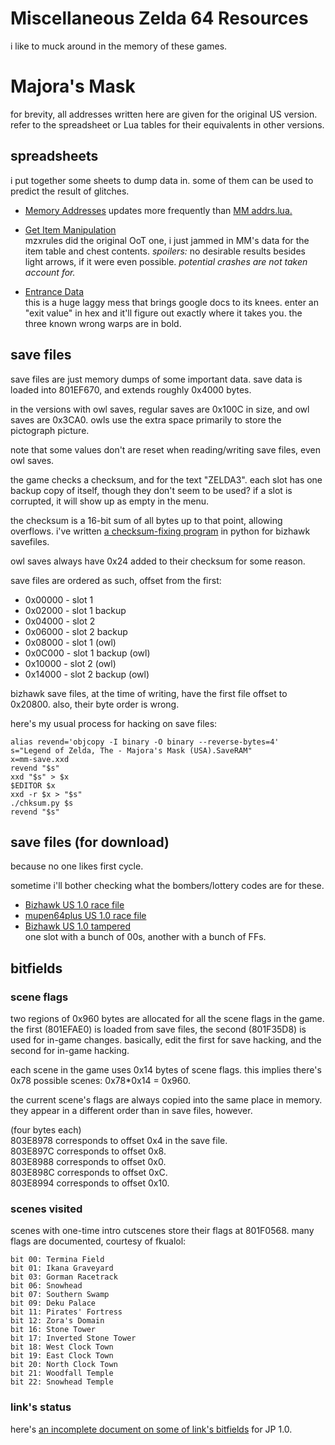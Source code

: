 # Miscellaneous Zelda 64 Resources

i like to muck around in the memory of these games.

# Majora's Mask

for brevity, all addresses written here are given for the original US version.
refer to the spreadsheet or Lua tables for their equivalents in other versions.

## spreadsheets

i put together some sheets to dump data in. some of them can be used to predict the result of glitches.

* [Memory Addresses][gs_addrs]
  updates more frequently than [MM addrs.lua.][noice]

* [Get Item Manipulation][gim]  
  mzxrules did the original OoT one, i just jammed in MM's data for the item table and chest contents.
  *spoilers:* no desirable results besides light arrows, if it were even possible.
  _potential crashes are not taken account for._

* [Entrance Data][ed]  
  this is a huge laggy mess that brings google docs to its knees.
  enter an "exit value" in hex and it'll figure out exactly where it takes you.
  the three known wrong warps are in bold.

[gs_addrs]: https://docs.google.com/spreadsheets/d/1HD8yZM1Jza3O8zO28n3k_Rjwdx58RSMA03915l51oDA/edit?usp=sharing
[noice]: /MM%20addrs.lua
[gim]: https://docs.google.com/spreadsheets/d/17LsLbF6aRePVRxisui8azPtDBfPmjugWIf91wPuXTsY
[ed]: https://docs.google.com/spreadsheets/d/1e9kDyAW0gxXHFWS-GNEtVIo-rp39wQJJOtf3B0ehhqY

## save files

save files are just memory dumps of some important data. save data is loaded into 801EF670, and extends roughly 0x4000 bytes.

in the versions with owl saves, regular saves are 0x100C in size, and owl saves are 0x3CA0.
owls use the extra space primarily to store the pictograph picture.

note that some values don't are reset when reading/writing save files, even owl saves.

the game checks a checksum, and for the text "ZELDA3".
each slot has one backup copy of itself, though they don't seem to be used?
if a slot is corrupted, it will show up as empty in the menu.

the checksum is a 16-bit sum of all bytes up to that point, allowing overflows.
i've written [a checksum-fixing program][chksum] in python for bizhawk savefiles.

owl saves always have 0x24 added to their checksum for some reason.

[chksum]: /chksum.py

save files are ordered as such, offset from the first:

* 0x00000 - slot 1
* 0x02000 - slot 1 backup
* 0x04000 - slot 2
* 0x06000 - slot 2 backup
* 0x08000 - slot 1 (owl)
* 0x0C000 - slot 1 backup (owl)
* 0x10000 - slot 2 (owl)
* 0x14000 - slot 2 backup (owl)

bizhawk save files, at the time of writing, have the first file offset to 0x20800.
also, their byte order is wrong.

here's my usual process for hacking on save files:
```
alias revend='objcopy -I binary -O binary --reverse-bytes=4'
s="Legend of Zelda, The - Majora's Mask (USA).SaveRAM"
x=mm-save.xxd
revend "$s"
xxd "$s" > $x
$EDITOR $x
xxd -r $x > "$s"
./chksum.py $s
revend "$s"
```

## save files (for download)

because no one likes first cycle.

sometime i'll bother checking what the bombers/lottery codes are for these.

* [Bizhawk US 1.0 race file](https://dl.dropboxusercontent.com/u/9602837/temp/MM%20US%20Race%20File%20for%20Bizhawk.zip )
* [mupen64plus US 1.0 race file](https://dl.dropboxusercontent.com/u/9602837/temp/Legend%20of%20Zelda%2C%20The%20-%20Majora%27s%20Mask%20%28U%29%20%5B%21%5D.zip)
* [Bizhawk US 1.0 tampered](https://dl.dropboxusercontent.com/u/9602837/temp/bizhawk%20saves.zip )  
  one slot with a bunch of 00s, another with a bunch of FFs.

## bitfields

### scene flags

two regions of 0x960 bytes are allocated for all the scene flags in the game.
the first (801EFAE0) is loaded from save files, the second (801F35D8) is used for in-game changes.
basically, edit the first for save hacking, and the second for in-game hacking.

each scene in the game uses 0x14 bytes of scene flags.
this implies there's 0x78 possible scenes: 0x78\*0x14 = 0x960.

the current scene's flags are always copied into the same place in memory.
they appear in a different order than in save files, however.

(four bytes each)  
803E8978 corresponds to offset 0x4 in the save file.  
803E897C corresponds to offset 0x8.  
803E8988 corresponds to offset 0x0.  
803E898C corresponds to offset 0xC.  
803E8994 corresponds to offset 0x10.  

### scenes visited

scenes with one-time intro cutscenes store their flags at 801F0568.
many flags are documented, courtesy of fkualol:

```
bit 00: Termina Field
bit 01: Ikana Graveyard
bit 03: Gorman Racetrack
bit 06: Snowhead
bit 07: Southern Swamp
bit 09: Deku Palace
bit 11: Pirates' Fortress
bit 12: Zora's Domain
bit 16: Stone Tower
bit 17: Inverted Stone Tower
bit 18: West Clock Town
bit 19: East Clock Town
bit 20: North Clock Town
bit 21: Woodfall Temple
bit 22: Snowhead Temple
```

### link's status

here's [an incomplete document on some of link's bitfields][linkfields] for JP 1.0.

[linkfields]: /mm-bitflags.txt 
